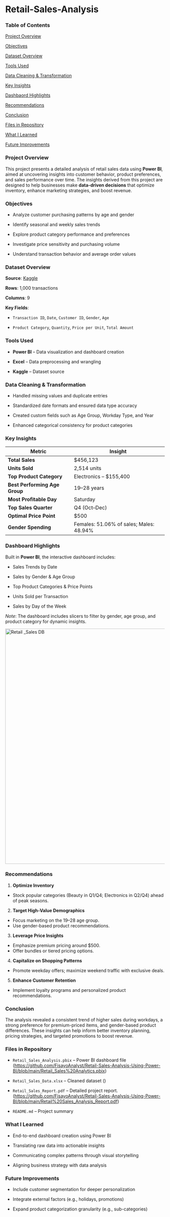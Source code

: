 # Retail-Sales-Analysis

### Table of Contents
[Project Overview](#project-overview)

[Objectives](#objectives)

[Dataset Overview](#dataset-overview)

[Tools Used](#tools-used)


[Data Cleaning & Transformation](#data-cleaning--transformation)

[Key Insights](#key-insights)

[Dashbaord Highlights](#dashboard-highlights)

[Recommendations](#recommendations)

[Conclusion](#conclusion)

[Files in Repository](#files-in-repository)

[What I Learned](#what-i-learned)

[Future Improvements](#future-improvements)


### Project Overview
This project presents a detailed analysis of retail sales data using **Power BI**, aimed at uncovering insights into customer behavior, product preferences, and sales performance over time. The insights derived from this project are designed to help businesses make **data-driven decisions** that optimize inventory, enhance marketing strategies, and boost revenue.


### Objectives
- Analyze customer purchasing patterns by age and gender

- Identify seasonal and weekly sales trends

- Explore product category performance and preferences

- Investigate price sensitivity and purchasing volume

- Understand transaction behavior and average order values


### Dataset Overview
**Source**: [Kaggle](https://www.kaggle.com/datasets/mohammadtalib786/retail-sales-dataset)

**Rows**: 1,000 transactions

**Columns**: 9


**Key Fields**:
- `Transaction ID`, `Date`, `Customer ID`, `Gender`, `Age`

- `Product Category`, `Quantity`, `Price per Unit`, `Total Amount`


### Tools Used
- **Power BI** – Data visualization and dashboard creation

- **Excel** – Data preprocessing and wrangling

- **Kaggle** – Dataset source


### Data Cleaning & Transformation
- Handled missing values and duplicate entries

- Standardized date formats and ensured data type accuracy

- Created custom fields such as Age Group, Workday Type, and Year

- Enhanced categorical consistency for product categories


### Key Insights
| Metric                        | Insight                                 |
| ----------------------------- | --------------------------------------- |
| **Total Sales**               | \$456,123                               |
| **Units Sold**                | 2,514 units                             |
| **Top Product Category**      | Electronics – \$155,400                 |
| **Best Performing Age Group** | 19–28 years                             |
| **Most Profitable Day**       | Saturday                                |
| **Top Sales Quarter**         | Q4 (Oct–Dec)                            |
| **Optimal Price Point**       | \$500                                   |
| **Gender Spending**           | Females: 51.06% of sales; Males: 48.94% |


### Dashboard Highlights
Built in **Power BI**, the interactive dashboard includes:

- Sales Trends by Date

- Sales by Gender & Age Group

- Top Product Categories & Price Points

- Units Sold per Transaction

- Sales by Day of the Week

*Note*: The dashboard includes slicers to filter by gender, age group, and product category for dynamic insights.

<img width="1380" height="741" alt="Retail _Sales DB" src="https://github.com/user-attachments/assets/c218e96a-21f0-4a20-9c47-35678354433f" />


### Recommendations
1. **Optimize Inventory**
- Stock popular categories (Beauty in Q1/Q4; Electronics in Q2/Q4) ahead of peak seasons.

2. **Target High-Value Demographics**
- Focus marketing on the 19–28 age group.
- Use gender-based product recommendations.
  
3. **Leverage Price Insights**
- Emphasize premium pricing around $500.
- Offer bundles or tiered pricing options.

4. **Capitalize on Shopping Patterns**
- Promote weekday offers; maximize weekend traffic with exclusive deals.

5. **Enhance Customer Retention**
- Implement loyalty programs and personalized product recommendations.


### Conclusion
The analysis revealed a consistent trend of higher sales during workdays, a strong preference for premium-priced items, and gender-based product differences. These insights can help inform better inventory planning, pricing strategies, and targeted promotions to boost revenue.


### Files in Repository
- `Retail_Sales_Analysis.pbix` – Power BI dashboard file (https://github.com/FisayoAnalyst/Retail-Sales-Analysis-Using-Power-BI/blob/main/Retail_Sales%20Analytics.pbix)

- `Retail_Sales_Data.xlsx` – Cleaned dataset ()

- `Retail_Sales_Report.pdf` – Detailed project report. (https://github.com/FisayoAnalyst/Retail-Sales-Analysis-Using-Power-BI/blob/main/Retail%20Sales_Analysis_Report.pdf)

- `README.md` – Project summary


### What I Learned
- End-to-end dashboard creation using Power BI

- Translating raw data into actionable insights

- Communicating complex patterns through visual storytelling

- Aligning business strategy with data analysis


### Future Improvements
- Include customer segmentation for deeper personalization

- Integrate external factors (e.g., holidays, promotions)

- Expand product categorization granularity (e.g., sub-categories)

